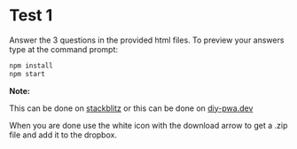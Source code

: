 # Test 1

Answer the 3 questions in the provided html files. To preview your answers type at the command prompt:

```bash
npm install
npm start
```

**Note:**

This can be done on [stackblitz](https://pr.new/LianaV27/UX220Test1) or this can be done on [diy-pwa.dev](https://diy-pwa.dev/~/gh/LianaV27/UX220Test1)

When you are done use the white icon with the download arrow to get a .zip file and add it to the dropbox.
